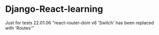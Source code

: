 # Django-React-learning
Just for tests
22.01.06 "react-router-dom v6 'Switch' has been replaced with 'Routes'"
